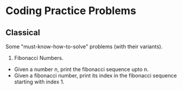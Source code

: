 # Coding Practice Problems
## Classical
Some "must-know-how-to-solve" problems (with their variants).
 1. Fibonacci Numbers.
- Given a number n, print the fibonacci sequence upto n.
- Given a fibonacci number, print its index in the fibonacci sequence starting with index 1.
